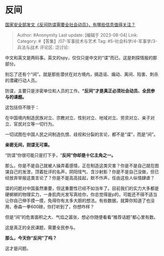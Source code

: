 # 反间
[国家安全部发文《反间防谍需要全社会动员》，有哪些信息值得关注？](https://www.zhihu.com/question/615030206/answer/3150035871)

> Author: #Anonymity
> Last update: [编辑于 2023-08-04]
> Link:
> Category: #【答集】/07-军事技术与艺术
> Tag: #5-社会科学/4-军事学/3-兵法与战术
> 评论区:
> 泛讨论:

中文和英文是两码事。英文的spy，仅仅只是中文的“谍”而已，这是刺探情报的那部分。

别忘了还有个“间”。就是那些潜伏在对方境内，搞造谣、煽动、离间、陷害、刺杀的潜藏行动人员。

防谍，主要只是涉密单位和人员的工作。**“反间”才是真正必须社会动员、全民参与的课题。**

这包括但不限于：

在中国境内制造民族对立、宗教对立、性别对立、地域对立、劳资对立、亲子对立、官民对立等一切行为。

一切试图在中国人民之间制造仇恨、歧视和分裂的言论，都不是“谍”，而是“间”。

**亲密无间，则谍无可乘。**

“防谍”你很可能只是打下手，“**反间”你却是十亿主角之一。**

那么，你是不是自己就被人操弄着感情，正在制造这类灾害？你是不是自己就在图谋自己的发泄，顶着批评的名声，阴阳怪气、含沙射影？你是不是自己没做，但已经放弃举报这类言论了？你是不是高高挂起，默不作声，任由这些人纵情肆虐？

谍的问题对中国虽然重要，但这重要性已经不如当年了。目前我们的实力大多都是硬梆梆的物理实力，一身肌肉光发写真给你，你总觉得是p的，可能还不得不适当让你自己伸手摸一摸，免得你有太多大胆的想法。有些数据，就算你知道了也没用，泰森一拳600磅，你打听到了，你想咋样？

但是“间”的危害面积之大、气焰之嚣张，想必你随便看看“推荐话题”都心里有数。

这是真正的全民课题，需要全民参与。

**那么，今天你“反间”了吗？**

这才是问题。
